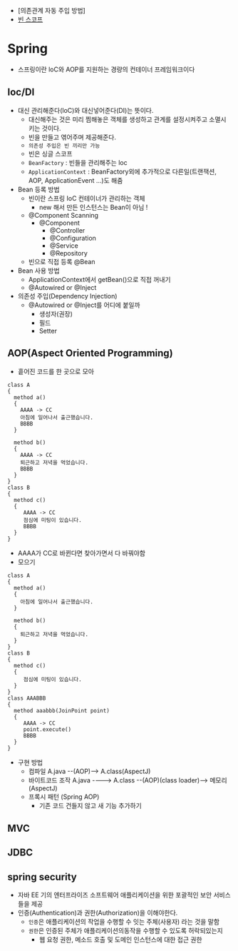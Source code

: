 - [의존관계 자동 주입 방법]
- [빈 스코프](./src/test/java/com/example/demo/scope/README.md) 


# Spring
- 스프링이란 loC와 AOP를 지원하는 경량의 컨테이너 프레임워크이다

## Ioc/DI
- 대신 관리해준다(loC)와 대신넣어준다(DI)는 뜻이다. 
  + 대신해주는 것은 미리 찜해놓은 객체를 생성하고 관계를 설정시켜주고 소멸시키는 것이다.
  + 빈을 만들고 엮어주며 제공해준다.
  + `의존성 주입은 빈 끼리만 가능`
  + 빈은 싱글 스코프 
  + `BeanFactory` : 빈들을 관리해주는 loc 
  + `ApplicationContext` : BeanFactory외에 추가적으로 다른일(트랜잭션, AOP, ApplicationEvent ...)도 해줌
- Bean 등록 방법
  - 빈이란 스프링 IoC 컨테이너가 관리하는 객체
    + new 해서 만든 인스턴스는 Bean이 아님 !
  - @Component Scanning
    + @Component 
      + @Controller
      + @Configuration
      + @Service
      + @Repository 
  - 빈으로 직접 등록 @Bean
- Bean 사용 방법
  - ApplicationContext에서 getBean()으로 직접 꺼내기 
  - @Autowired or @Inject
- 의존성 주입(Dependency Injection)
  + @Autowired or @Inject를 어디에 붙일까
    - 생성자(권장)
    - 필드
    - Setter  
 
## AOP(Aspect Oriented Programming)
- 흩어진 코드를 한 곳으로 모아 
```
class A 
{
  method a()
  {
    AAAA -> CC
    아침에 일어나서 출근했습니다. 
    BBBB
  }
  
  method b()
  {
    AAAA -> CC
    퇴근하고 저녁을 먹었습니다. 
    BBBB
  }
}
class B
{
  method c()
  {
     AAAA -> CC
     점심에 미팅이 있습니다. 
     BBBB
  }
}
``` 
- AAAA가 CC로 바뀐다면 찾아가면서 다 바꿔야함  
- 모으기 
```
class A 
{
  method a()
  {
    아침에 일어나서 출근했습니다. 
  }
  
  method b()
  {
    퇴근하고 저녁을 먹었습니다. 
  }
}
class B
{
  method c()
  {
     점심에 미팅이 있습니다. 
  }
}
class AAABBB
{
  method aaabbb(JoinPoint point)
  {
     AAAA -> CC
     point.execute()
     BBBB 
  }
}
``` 
- 구현 방법 
  + 컴파일 A.java --(AOP)--> A.class(AspectJ) 
  + 바이트코드 조작 A.java ----> A.class --(AOP)(class loader)--> 메모리(AspectJ) 
  + 프록시 패턴 (Spring AOP)
    + 기존 코드 건들지 않고 새 기능 추가하기


## MVC
## JDBC
## spring security
  - 자바 EE 기의 엔터프라이즈 소프트웨어 애플리케이션을 위한 포괄적인 보안 서비스들을 제공
  - 인증(Authentication)과 권한(Authorization)을 이해야한다.
    + ```인증```은 애플리케이션의 작업을 수행할 수 잇는 주체(사용자) 라는 것을 말함
    + ```권한```은 인증된 주체가 애플리케이션의동작을 수행할 수 있도록 허락되있는지   
      * 웹 요청 권한, 메소드 호출 및 도메인 인스턴스에 대한 접근 권한
      